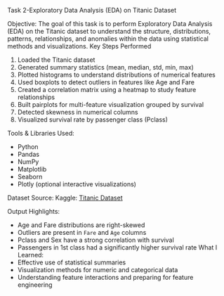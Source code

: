Task 2-Exploratory Data Analysis (EDA) on Titanic Dataset

Objective:
The goal of this task is to perform Exploratory Data Analysis (EDA) on the Titanic dataset to understand the structure, distributions, patterns, relationships, and anomalies within the data using statistical methods and visualizations.
Key Steps Performed
1. Loaded the Titanic dataset
2. Generated summary statistics (mean, median, std, min, max)
3. Plotted histograms to understand distributions of numerical features
4. Used boxplots to detect outliers in features like Age and Fare
5. Created a correlation matrix using a heatmap to study feature relationships
6. Built pairplots for multi-feature visualization grouped by survival
7. Detected skewness in numerical columns
8. Visualized survival rate by passenger class (Pclass)

Tools & Libraries Used:
- Python
- Pandas
- NumPy
- Matplotlib
- Seaborn
- Plotly (optional interactive visualizations)

Dataset Source:
Kaggle: [Titanic Dataset](https://www.kaggle.com/datasets/yasserh/titanic-dataset)

Output Highlights:
- Age and Fare distributions are right-skewed
- Outliers are present in `Fare` and `Age` columns
- Pclass and Sex have a strong correlation with survival
- Passengers in 1st class had a significantly higher survival rate
What I Learned:
- Effective use of statistical summaries
- Visualization methods for numeric and categorical data
- Understanding feature interactions and preparing for feature engineering